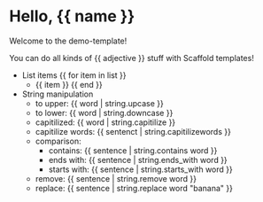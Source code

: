 # Hello, {{ name }}

Welcome to the demo-template!

You can do all kinds of {{ adjective }} stuff with Scaffold templates!

- List items
{{ for item in list }}
  - {{ item }}
{{ end }}
- String manipulation
  - to upper: {{ word | string.upcase }}
  - to lower: {{ word | string.downcase }}
  - capitilized: {{ word | string.capitilize }}
  - capitilize words: {{ sentenct | string.capitilizewords }}
  - comparison:
    - contains: {{ sentence | string.contains word }}
    - ends with: {{ sentence | string.ends_with word }}
    - starts with: {{ sentence | string.starts_with word }}
  - remove: {{ sentence | string.remove word }}
  - replace: {{ sentence | string.replace word "banana" }}
